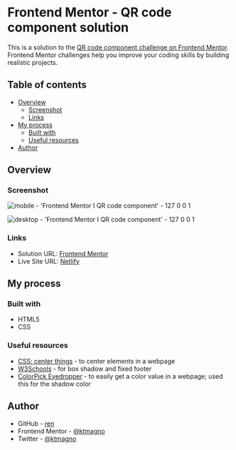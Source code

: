 # Frontend Mentor - QR code component solution

This is a solution to the [QR code component challenge on Frontend Mentor](https://www.frontendmentor.io/challenges/qr-code-component-iux_sIO_H). Frontend Mentor challenges help you improve your coding skills by building realistic projects.

## Table of contents

- [Overview](#overview)
  - [Screenshot](#screenshot)
  - [Links](#links)
- [My process](#my-process)
  - [Built with](#built-with)
  - [Useful resources](#useful-resources)
- [Author](#author)

## Overview

### Screenshot

![mobile - 'Frontend Mentor I QR code component' - 127 0 0 1](https://github.com/ktmagno/qr-code-component-main/assets/160462399/35fe633e-1ebb-43f9-b34d-870a356f6a1e)

![desktop - 'Frontend Mentor I QR code component' - 127 0 0 1](https://github.com/ktmagno/qr-code-component-main/assets/160462399/1c843214-0317-4d1f-a852-6e1a8d5f386d)

### Links

- Solution URL: [Frontend Mentor](https://www.frontendmentor.io/solutions/responsive-qr-code-component-using-css-xtS9St6UYX)
- Live Site URL: [Netlify](https://ktmagno-fem-qr-code.netlify.app/)

## My process

### Built with

- HTML5
- CSS

### Useful resources

- [CSS: center things](https://www.w3.org/Style/Examples/007/center.en.html) - to center elements in a webpage
- [W3Schools](https://www.w3schools.com/) - for box shadow and fixed footer
- [ColorPick Eyedropper](https://chromewebstore.google.com/detail/colorpick-eyedropper/ohcpnigalekghcmgcdcenkpelffpdolg) - to easily get a color value in a webpage; used this for the shadow color

## Author

- GitHub - [ren](https://github.com/ktmagno)
- Frontend Mentor - [@ktmagno](https://www.frontendmentor.io/profile/ktmagno)
- Twitter - [@ktmagno](https://www.twitter.com/yourusername)
